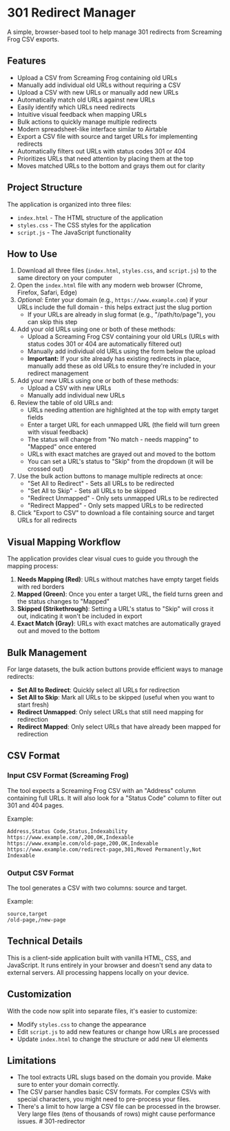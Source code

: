 # 301 Redirect Manager

A simple, browser-based tool to help manage 301 redirects from Screaming Frog CSV exports.

## Features

- Upload a CSV from Screaming Frog containing old URLs
- Manually add individual old URLs without requiring a CSV
- Upload a CSV with new URLs or manually add new URLs
- Automatically match old URLs against new URLs
- Easily identify which URLs need redirects
- Intuitive visual feedback when mapping URLs
- Bulk actions to quickly manage multiple redirects
- Modern spreadsheet-like interface similar to Airtable
- Export a CSV file with source and target URLs for implementing redirects
- Automatically filters out URLs with status codes 301 or 404
- Prioritizes URLs that need attention by placing them at the top
- Moves matched URLs to the bottom and grays them out for clarity

## Project Structure

The application is organized into three files:
- `index.html` - The HTML structure of the application
- `styles.css` - The CSS styles for the application
- `script.js` - The JavaScript functionality

## How to Use

1. Download all three files (`index.html`, `styles.css`, and `script.js`) to the same directory on your computer
2. Open the `index.html` file with any modern web browser (Chrome, Firefox, Safari, Edge)
3. *Optional:* Enter your domain (e.g., `https://www.example.com`) if your URLs include the full domain - this helps extract just the slug portion
   - If your URLs are already in slug format (e.g., "/path/to/page"), you can skip this step
4. Add your old URLs using one or both of these methods:
   - Upload a Screaming Frog CSV containing your old URLs (URLs with status codes 301 or 404 are automatically filtered out)
   - Manually add individual old URLs using the form below the upload
   - **Important:** If your site already has existing redirects in place, manually add these as old URLs to ensure they're included in your redirect management
5. Add your new URLs using one or both of these methods:
   - Upload a CSV with new URLs
   - Manually add individual new URLs
6. Review the table of old URLs and:
   - URLs needing attention are highlighted at the top with empty target fields
   - Enter a target URL for each unmapped URL (the field will turn green with visual feedback)
   - The status will change from "No match - needs mapping" to "Mapped" once entered
   - URLs with exact matches are grayed out and moved to the bottom
   - You can set a URL's status to "Skip" from the dropdown (it will be crossed out)
7. Use the bulk action buttons to manage multiple redirects at once:
   - "Set All to Redirect" - Sets all URLs to be redirected
   - "Set All to Skip" - Sets all URLs to be skipped
   - "Redirect Unmapped" - Only sets unmapped URLs to be redirected
   - "Redirect Mapped" - Only sets mapped URLs to be redirected
8. Click "Export to CSV" to download a file containing source and target URLs for all redirects

## Visual Mapping Workflow

The application provides clear visual cues to guide you through the mapping process:

1. **Needs Mapping (Red)**: URLs without matches have empty target fields with red borders
2. **Mapped (Green)**: Once you enter a target URL, the field turns green and the status changes to "Mapped"
3. **Skipped (Strikethrough)**: Setting a URL's status to "Skip" will cross it out, indicating it won't be included in export
4. **Exact Match (Gray)**: URLs with exact matches are automatically grayed out and moved to the bottom

## Bulk Management

For large datasets, the bulk action buttons provide efficient ways to manage redirects:

- **Set All to Redirect**: Quickly select all URLs for redirection
- **Set All to Skip**: Mark all URLs to be skipped (useful when you want to start fresh)
- **Redirect Unmapped**: Only select URLs that still need mapping for redirection
- **Redirect Mapped**: Only select URLs that have already been mapped for redirection

## CSV Format

### Input CSV Format (Screaming Frog)
The tool expects a Screaming Frog CSV with an "Address" column containing full URLs. It will also look for a "Status Code" column to filter out 301 and 404 pages.

Example:
```
Address,Status Code,Status,Indexability
https://www.example.com/,200,OK,Indexable
https://www.example.com/old-page,200,OK,Indexable
https://www.example.com/redirect-page,301,Moved Permanently,Not Indexable
```

### Output CSV Format
The tool generates a CSV with two columns: source and target.

Example:
```
source,target
/old-page,/new-page
```

## Technical Details

This is a client-side application built with vanilla HTML, CSS, and JavaScript. It runs entirely in your browser and doesn't send any data to external servers. All processing happens locally on your device.

## Customization

With the code now split into separate files, it's easier to customize:

- Modify `styles.css` to change the appearance
- Edit `script.js` to add new features or change how URLs are processed
- Update `index.html` to change the structure or add new UI elements

## Limitations

- The tool extracts URL slugs based on the domain you provide. Make sure to enter your domain correctly.
- The CSV parser handles basic CSV formats. For complex CSVs with special characters, you might need to pre-process your files.
- There's a limit to how large a CSV file can be processed in the browser. Very large files (tens of thousands of rows) might cause performance issues. # 301-redirector
